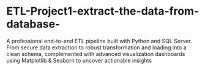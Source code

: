 # ETL-Project1-extract-the-data-from-database-
A professional end-to-end ETL pipeline built with Python and SQL Server. From secure data extraction to robust transformation and loading into a clean schema, complemented with advanced visualization dashboards using Matplotlib &amp; Seaborn to uncover actionable insights
